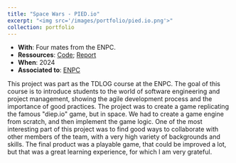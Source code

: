 ```yaml
---
title: "Space Wars - PIED.io"
excerpt: "<img src='/images/portfolio/pied.io.png'>"
collection: portfolio
---
```


* __With__: Four mates from the ENPC.
* __Ressources__: [Code](https://github.com/Bilal59170/TDLOG_Space_Wars); [Report](/files/portfolio/tdlog_report.pdf)
* __When__: 2024
* __Associated to__: [ENPC](https://ecoledesponts.fr/en)

This project was part as the TDLOG course at the ENPC. The goal of this course is to introduce students to the world of software engineering and project management, showing the agile development process and the importance of good practices. The project was to create a game replicating the famous "diep.io" game, but in space. We had to create a game engine from scratch, and then implement the game logic. One of the most interesting part of this project was to find good ways to collaborate with other members of the team, with a very high variety of backgrounds and skills. The final product was a playable game, that could be improved a lot, but that was a great learning experience, for which I am very grateful.